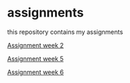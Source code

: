 # assignments
this repository contains my assignments

[Assignment week 2](https://github.com/KennMeisen/assignments/blob/master/Assignment_week_2.ipynb) 

[Assignment week 5](https://github.com/KennMeisen/assignments/blob/master/Assignment_week_5.ipynb)

[Assignment week 6](https://github.com/KennMeisen/assignments/blob/master/assignment4.ipynb)
